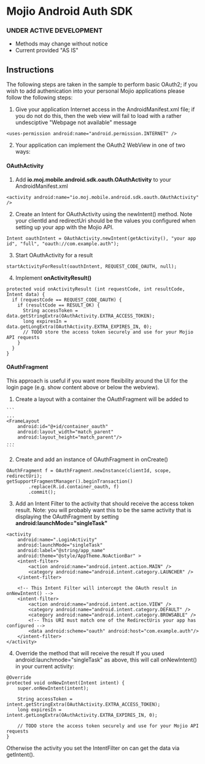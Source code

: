 # Mojio Android Auth SDK #

### UNDER ACTIVE DEVELOPMENT ###
* Methods may change without notice
* Current provided "AS IS"

## Instructions ##
The following steps are taken in the sample to perform basic OAuth2; if you wish to add authenication into your personal Mojio applications please follow the following steps:

1. Give your application Internet access in the AndroidManifest.xml file; if you do not do this, then the web view will fail to load with a rather undesciptive "Webpage not available" message
  
  ```
  <uses-permission android:name="android.permission.INTERNET" />
  ````

2. Your application can implement the OAuth2 WebView in one of two ways:

#### OAuthActivity ####
  1. Add **io.moj.mobile.android.sdk.oauth.OAuthActivity** to your AndroidManifest.xml
  
  ```
  <activity android:name="io.moj.mobile.android.sdk.oauth.OAuthActivity" />
  ```

  2. Create an Intent for OAuthActivity using the newIntent() method. Note your clientId and redirectUri should be the values
  you configured when setting up your app with the Mojio API.
  
  ```
  Intent oauthIntent = OAuthActivity.newIntent(getActivity(), "your app id", "full", "oauth://com.example.auth");
  ```
  
  3. Start OAuthActivity for a result
  
  ```
  startActivityForResult(oauthIntent, REQUEST_CODE_OAUTH, null);
  ```
  
  4. Implement **onActivityResult()**
  
  ```
  protected void onActivityResult (int requestCode, int resultCode, Intent data) {
    if (requestCode == REQUEST_CODE_OAUTH) {
      if (resultCode == RESULT_OK) {
        String accessToken = data.getStringExtra(OAuthActivity.EXTRA_ACCESS_TOKEN);
        long expiresIn = data.getLongExtra(OAuthActivity.EXTRA_EXPIRES_IN, 0);
        // TODO store the access token securely and use for your Mojio API requests
      }
    }
  }
  ```

#### OAuthFragment ####
This approach is useful if you want more flexibility around the UI for the login page (e.g. show content above or below the webview).
  1. Create a layout with a container the OAuthFragment will be added to
  
    ```
    ...
    <FrameLayout
        android:id="@+id/container_oauth"
        android:layout_width="match_parent"
        android:layout_height="match_parent"/>
    ...
    ```
    
  2. Create and add an instance of OAuthFragment in onCreate()
  
  ```
  OAuthFragment f = OAuthFragment.newInstance(clientId, scope, redirectUri);
  getSupportFragmentManager().beginTransaction()
          .replace(R.id.container_oauth, f)
          .commit();
  ```
  
  3. Add an Intent Filter to the activity that should receive the access token result. Note: you
  will probably want this to be the same activity that is displaying the OAuthFragment by setting
  **android:launchMode="singleTask"**
  
  ```
  <activity
      android:name=".LoginActivity"
      android:launchMode="singleTask"
      android:label="@string/app_name"
      android:theme="@style/AppTheme.NoActionBar" >
      <intent-filter>
          <action android:name="android.intent.action.MAIN" />
          <category android:name="android.intent.category.LAUNCHER" />
      </intent-filter>

      <!-- This Intent Filter will intercept the OAuth result in onNewIntent() -->
      <intent-filter>
          <action android:name="android.intent.action.VIEW" />
          <category android:name="android.intent.category.DEFAULT" />
          <category android:name="android.intent.category.BROWSABLE" />
          <!-- This URI must match one of the RedirectUris your app has configured -->
          <data android:scheme="oauth" android:host="com.example.auth"/>
      </intent-filter>
  </activity>
  ```
  
  4. Override the method that will receive the result
  If you used android:launchmode="singleTask" as above, this will call onNewIntent() in your current activity:
  
  ```
  @Override
  protected void onNewIntent(Intent intent) {
      super.onNewIntent(intent);

      String accessToken = intent.getStringExtra(OAuthActivity.EXTRA_ACCESS_TOKEN);
      long expiresIn = intent.getLongExtra(OAuthActivity.EXTRA_EXPIRES_IN, 0);
      
      // TODO store the access token securely and use for your Mojio API requests
  }
  ```
  
  Otherwise the activity you set the IntentFilter on can get the data via getIntent().